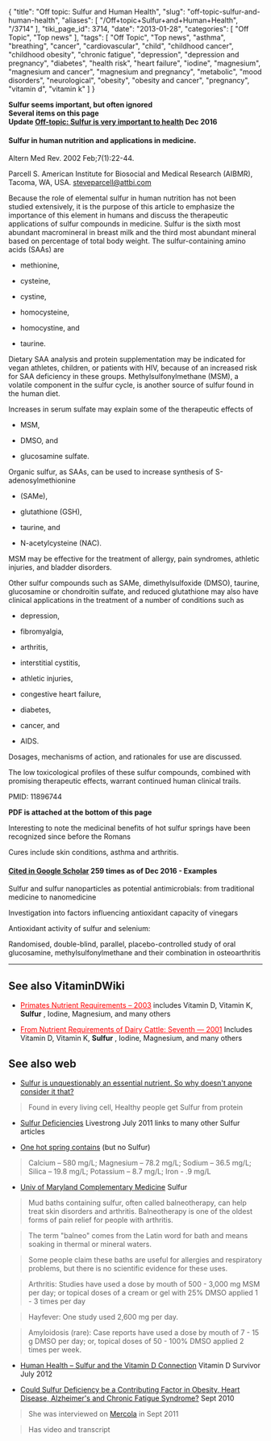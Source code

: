{
    "title": "Off topic: Sulfur and Human Health",
    "slug": "off-topic-sulfur-and-human-health",
    "aliases": [
        "/Off+topic+Sulfur+and+Human+Health",
        "/3714"
    ],
    "tiki_page_id": 3714,
    "date": "2013-01-28",
    "categories": [
        "Off Topic",
        "Top news"
    ],
    "tags": [
        "Off Topic",
        "Top news",
        "asthma",
        "breathing",
        "cancer",
        "cardiovascular",
        "child",
        "childhood cancer",
        "childhood obesity",
        "chronic fatigue",
        "depression",
        "depression and pregnancy",
        "diabetes",
        "health risk",
        "heart failure",
        "iodine",
        "magnesium",
        "magnesium and cancer",
        "magnesium and pregnancy",
        "metabolic",
        "mood disorders",
        "neurological",
        "obesity",
        "obesity and cancer",
        "pregnancy",
        "vitamin d",
        "vitamin k"
    ]
}


**Sulfur seems important, but often ignored  
Several items on this page  
Update [Off-topic: Sulfur is very important to health](/posts/off-topic-sulfur-is-very-important-to-health) Dec 2016** 

#### Sulfur in human nutrition and applications in medicine.

Altern Med Rev. 2002 Feb;7(1):22-44.

Parcell S. American Institute for Biosocial and Medical Research (AIBMR), Tacoma, WA, USA. steveparcell@attbi.com

Because the role of elemental sulfur in human nutrition has not been studied extensively, it is the purpose of this article to emphasize the importance of this element in humans and discuss the therapeutic applications of sulfur compounds in medicine. Sulfur is the sixth most abundant macromineral in breast milk and the third most abundant mineral based on percentage of total body weight. The sulfur-containing amino acids (SAAs) are 

* methionine, 

* cysteine, 

* cystine, 

* homocysteine, 

* homocystine, and 

* taurine. 

Dietary SAA analysis and protein supplementation may be indicated for vegan athletes, children, or patients with HIV, because of an increased risk for SAA deficiency in these groups. Methylsulfonylmethane (MSM), a volatile component in the sulfur cycle, is another source of sulfur found in the human diet. 

Increases in serum sulfate may explain some of the therapeutic effects of 

* MSM, 

* DMSO, and 

* glucosamine sulfate. 

Organic sulfur, as SAAs, can be used to increase synthesis of S-adenosylmethionine 

* (SAMe), 

* glutathione (GSH), 

* taurine, and 

* N-acetylcysteine (NAC). 

MSM may be effective for the treatment of allergy, pain syndromes, athletic injuries, and bladder disorders. 

Other sulfur compounds such as SAMe, dimethylsulfoxide (DMSO), taurine, glucosamine or chondroitin sulfate, and reduced glutathione may also have clinical applications in the treatment of a number of conditions such as 

* depression, 

* fibromyalgia, 

* arthritis, 

* interstitial cystitis, 

* athletic injuries, 

* congestive heart failure, 

* diabetes, 

* cancer, and 

* AIDS. 

Dosages, mechanisms of action, and rationales for use are discussed. 

The low toxicological profiles of these sulfur compounds, combined with promising therapeutic effects, warrant continued human clinical trails.

PMID:     11896744

 **PDF is attached at the bottom of this page** 

Interesting to note the medicinal benefits of hot sulfur springs have been recognized since before the Romans

Cures include skin conditions, asthma and arthritis.

#### [Cited in Google Scholar](https://scholar.google.com/scholar?cites=17086245640911695925&as_sdt=5,48&sciodt=0,48&hl=en) 259 times as of Dec 2016 - Examples

Sulfur and sulfur nanoparticles as potential antimicrobials: from traditional medicine to nanomedicine

Investigation into factors influencing antioxidant capacity of vinegars

Antioxidant activity of sulfur and selenium: 

Randomised, double-blind, parallel, placebo-controlled study of oral glucosamine, methylsulfonylmethane and their combination in osteoarthritis

---

## See also VitaminDWiki

* <a href="/posts/primates-nutrient-requirements-2003" style="color: red; text-decoration: underline;" title="This post/category does not exist yet: Primates Nutrient Requirements – 2003">Primates Nutrient Requirements – 2003</a> includes Vitamin D, Vitamin K,  **Sulfur** , Iodine, Magnesium, and many others

* <a href="/posts/from-nutrient-requirements-of-dairy-cattle-seventh-2001" style="color: red; text-decoration: underline;" title="This link has an unknown page_id: 2040">From Nutrient Requirements of Dairy Cattle: Seventh — 2001</a> Includes Vitamin D, Vitamin K,  **Sulfur** , Iodine, Magnesium, and many others

## See also web

* [Sulfur is unquestionably an essential nutrient. So why doesn't anyone consider it that?](http://www.naturodoc.com/library/medsmats/msm/sulfur.htm)

> Found in every living cell, Healthy people get Sulfur from protein 

* [Sulfur Deficiencies](http://www.livestrong.com/article/491705-sulfur-deficiencies/) Livestrong July 2011 links to many other Sulfur articles

* [One hot spring contains](http://www.takhinihotsprings.com/thehealingwater.html)  (but no Sulfur)

> Calcium – 580 mg/L; Magnesium – 78.2 mg/L; Sodium – 36.5 mg/L; Silica – 19.8 mg/L; Potassium – 8.7 mg/L; Iron - .9 mg/L  

* [Univ of Maryland Complementary Medicine](http://www.umm.edu/altmed/articles/sulfur-000328.htm) Sulfur

> Mud baths containing sulfur, often called balneotherapy, can help treat skin disorders and arthritis. Balneotherapy is one of the oldest forms of pain relief for people with arthritis. 

> The term "balneo" comes from the Latin word for bath and means soaking in thermal or mineral waters. 

> Some people claim these baths are useful for allergies and respiratory problems, but there is no scientific evidence for these uses.

> Arthritis: Studies have used a dose by mouth of 500 - 3,000 mg MSM per day; or topical doses of a cream or gel with 25% DMSO applied 1 - 3 times per day

> Hayfever: One study used 2,600 mg per day. 

> Amyloidosis (rare): Case reports have used a dose by mouth of 7 - 15 g DMSO per day; or, topical doses of 50 - 100% DMSO applied 2 times per week.

* [Human Health – Sulfur and the Vitamin D Connection](http://pandemicsurvivor.com/2012/07/04/human-health-sulfur-and-the-vitamin-d-connection/) Vitamin D Survivor July 2012

* [Could Sulfur Deficiency be a Contributing Factor in Obesity, Heart Disease, Alzheimer's and Chronic Fatigue Syndrome?](http://people.csail.mit.edu/seneff/sulfur_obesity_alzheimers_muscle_wasting.html) Sept 2010

> She was interviewed on [Mercola](http://articles.mercola.com/sites/articles/archive/2011/09/17/stephanie-seneff-on-sulfur.aspx) in Sept 2011

> Has video and transcript